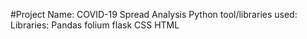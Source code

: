 #Project Name: COVID-19 Spread Analysis 
Python tool/libraries used:
   Libraries:
       Pandas
       folium
       flask
  CSS
  HTML
  
